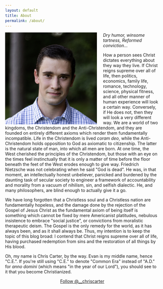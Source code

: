 ```yaml
---
layout: default
title: About
permalink: /about/
---
```


<img src="/assets/img/chris-carter-6847.jpg" style="width:300px; margin: 0px 20px 0px 0px;" align="left"> _Dry humor, winsome tartness, Reformed conviction..._

How a person sees Christ dictates everything about they way they live. If Christ reigns supreme over all of life, then politics, economics, family life, romance, technology, science, physical fitness, and all other manner of human experience will look a certain way. Conversely, if He does not, then they will look a very different way. We are a world of two kingdoms, the Christendom and the Anti-Christendom, and they are founded on entirely different axioms which render them fundamentally incompatible. Life in the Christendom is lived _coram deo_, while the Anti-Christendom holds opposition to God as axiomatic to citizenship. The latter is the natural state of man, into which all men are born. At one time, the West cherished the principles of the Christendom, but those with an eye on the times feel instinctually that it is only a matter of time before the floor beneath the feet of the West erodes enough to give way. Friedrich Nietzsche was not celebrating when he said "God is dead". He was, in that moment, an intellectually honest unbeliever, panicked and burdened by the daunting task of secular society to engineer a framework of accountability and morality from a vacuum of nihilism, sin, and selfish dialectic. He, and many philosophers, are blind enough to actually give it a go.

We have long forgotten that a Christless soul and a Christless nation are fundamentally hopeless, and the damage done by the rejection of the Gospel of Jesus Christ as the fundamental axiom of being itself is something which cannot be fixed by mere Americanist platitudes, nebulous insistence to embrace "social justice", or convictions from moralistic therapeutic deism. The Gospel is the only remedy for the world, as it has always been, and as it shall always be. Thus, my intention is to keep the topic of this blog broad: I contend that Christ reigns supreme over all of life, having purchased redemption from sins and the restoration of all things by His blood.

Oh, my name is Chris Carter, by the way. Evan is my middle name, hence "C.E.". If you're still using "C.E." to denote "Common Era" instead of "A.D." for _anno domini_ (which means "in the year of our Lord"), you should see to it that you become Christianized.

<div class="container" style="text-align:center">
  <a href="https://twitter.com/__chriscarter?ref_src=twsrc%5Etfw" class="twitter-follow-button" data-show-count="false">Follow @__chriscarter</a>
  <script async src="https://platform.twitter.com/widgets.js" charset="utf-8"></script>
</div>
